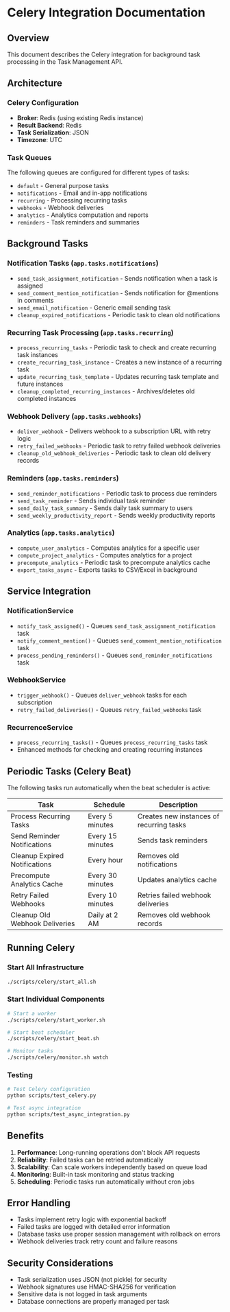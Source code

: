 # Celery Integration Documentation

## Overview

This document describes the Celery integration for background task processing in the Task Management API.

## Architecture

### Celery Configuration
- **Broker**: Redis (using existing Redis instance)
- **Result Backend**: Redis
- **Task Serialization**: JSON
- **Timezone**: UTC

### Task Queues
The following queues are configured for different types of tasks:
- `default` - General purpose tasks
- `notifications` - Email and in-app notifications
- `recurring` - Processing recurring tasks
- `webhooks` - Webhook deliveries
- `analytics` - Analytics computation and reports
- `reminders` - Task reminders and summaries

## Background Tasks

### Notification Tasks (`app.tasks.notifications`)
- `send_task_assignment_notification` - Sends notification when a task is assigned
- `send_comment_mention_notification` - Sends notification for @mentions in comments
- `send_email_notification` - Generic email sending task
- `cleanup_expired_notifications` - Periodic task to clean old notifications

### Recurring Task Processing (`app.tasks.recurring`)
- `process_recurring_tasks` - Periodic task to check and create recurring task instances
- `create_recurring_task_instance` - Creates a new instance of a recurring task
- `update_recurring_task_template` - Updates recurring task template and future instances
- `cleanup_completed_recurring_instances` - Archives/deletes old completed instances

### Webhook Delivery (`app.tasks.webhooks`)
- `deliver_webhook` - Delivers webhook to a subscription URL with retry logic
- `retry_failed_webhooks` - Periodic task to retry failed webhook deliveries
- `cleanup_old_webhook_deliveries` - Periodic task to clean old delivery records

### Reminders (`app.tasks.reminders`)
- `send_reminder_notifications` - Periodic task to process due reminders
- `send_task_reminder` - Sends individual task reminder
- `send_daily_task_summary` - Sends daily task summary to users
- `send_weekly_productivity_report` - Sends weekly productivity reports

### Analytics (`app.tasks.analytics`)
- `compute_user_analytics` - Computes analytics for a specific user
- `compute_project_analytics` - Computes analytics for a project
- `precompute_analytics` - Periodic task to precompute analytics cache
- `export_tasks_async` - Exports tasks to CSV/Excel in background

## Service Integration

### NotificationService
- `notify_task_assigned()` - Queues `send_task_assignment_notification` task
- `notify_comment_mention()` - Queues `send_comment_mention_notification` task
- `process_pending_reminders()` - Queues `send_reminder_notifications` task

### WebhookService
- `trigger_webhook()` - Queues `deliver_webhook` tasks for each subscription
- `retry_failed_deliveries()` - Queues `retry_failed_webhooks` task

### RecurrenceService
- `process_recurring_tasks()` - Queues `process_recurring_tasks` task
- Enhanced methods for checking and creating recurring instances

## Periodic Tasks (Celery Beat)

The following tasks run automatically when the beat scheduler is active:

| Task | Schedule | Description |
|------|----------|-------------|
| Process Recurring Tasks | Every 5 minutes | Creates new instances of recurring tasks |
| Send Reminder Notifications | Every 15 minutes | Sends task reminders |
| Cleanup Expired Notifications | Every hour | Removes old notifications |
| Precompute Analytics Cache | Every 30 minutes | Updates analytics cache |
| Retry Failed Webhooks | Every 10 minutes | Retries failed webhook deliveries |
| Cleanup Old Webhook Deliveries | Daily at 2 AM | Removes old webhook records |

## Running Celery

### Start All Infrastructure
```bash
./scripts/celery/start_all.sh
```

### Start Individual Components
```bash
# Start a worker
./scripts/celery/start_worker.sh

# Start beat scheduler
./scripts/celery/start_beat.sh

# Monitor tasks
./scripts/celery/monitor.sh watch
```

### Testing
```bash
# Test Celery configuration
python scripts/test_celery.py

# Test async integration
python scripts/test_async_integration.py
```

## Benefits

1. **Performance**: Long-running operations don't block API requests
2. **Reliability**: Failed tasks can be retried automatically
3. **Scalability**: Can scale workers independently based on queue load
4. **Monitoring**: Built-in task monitoring and status tracking
5. **Scheduling**: Periodic tasks run automatically without cron jobs

## Error Handling

- Tasks implement retry logic with exponential backoff
- Failed tasks are logged with detailed error information
- Database tasks use proper session management with rollback on errors
- Webhook deliveries track retry count and failure reasons

## Security Considerations

- Task serialization uses JSON (not pickle) for security
- Webhook signatures use HMAC-SHA256 for verification
- Sensitive data is not logged in task arguments
- Database connections are properly managed per task
